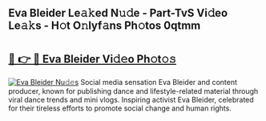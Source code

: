 ## Eva Bleider Le𝚊𝚔ed N𝚞𝚍e - Part-TvS Vi𝚍eo Le𝚊𝚔s - H𝚘t O𝚗lyf𝚊ns Ph𝚘tos 0qtmm

# <h2><a href="http://hf414cq.feru.top/?c=Eva+Bleider">🔗 👉 🔴 Eva Bleider Vi𝚍𝚎o Ph𝚘t𝚘𝚜</a></h2>

[![Eva Bleider Nu𝚍𝚎s](https://i.imgur.com/0TWrTi3.gif)](http://hf414cq.feru.top/?c=Eva+Bleider)
Social media sensation Eva Bleider and content producer, known for publishing dance and lifestyle-related material through viral dance trends and mini vlogs. Inspiring activist Eva Bleider, celebrated for their tireless efforts to promote social change and human rights. 
